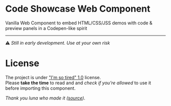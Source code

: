 # Code Showcase Web Component
Vanilla Web Component to embed HTML/CSS/JSS demos with code &amp; preview panels in a Codepen-like spirit

---

⚠️ *Still in early development. Use at your own risk*

# License

The project is under ["I'm so tired" 1.0](LICENCE) license. \
Please **take the time** to read and and *check if you're allowed* to use it before importing this component.

*Thank you luna who made it ([source](https://olmewe.com/notepad/istsl/)).*
